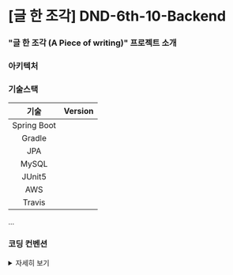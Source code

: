 # [글 한 조각] DND-6th-10-Backend 


### "글 한 조각 (A Piece of writing)" 프로젝트 소개



### 아키텍처

### 기술스택
|기술|Version|
|:---:|:---:|
|Spring Boot||
|Gradle||
|JPA||
|MySQL||
|JUnit5||
|AWS||
|Travis||
...

### 코딩 컨벤션
<details>
<summary>자세히 보기</summary>
<div markdown="1">
Google Java style guide를 기반으로 JAVA 코딩 컨벤션을 설정한다.


### intellij에 google-style-guide 적용
1. https://github.com/google/styleguide/blob/gh-pages/intellij-java-google-style.xml 다운
2. intellij -> File -> Settings -> Editor -> Code style -> Java -> Scheme -> 톱니바퀴 버튼 -> Import Scheme -> Intellij IDEA... 선택
3. 다운 받은 xml 파일 선택 및 적용
4. 해당 설정 화면에서 Tab size, Indent는 4로 변경, Continuation indent는 8로 변경 및 적용
5. Intellij 재시작
6. 항상 코딩 작업을 마친 후에는 (Control + Alt + L) 로 코딩 스타일 적용

### Structure, Clean Code
- 메소드는 최소한의 역할만 수행한다
- 클래스는 필요한 책임만 할당한다
- 불필요한 주석을 지양한다
- Service는 Interface로 작성하고 DIP를 적용하여 약한 결합력을 유지한다.
- 데이터를 받고 보내는 객체는 무조건 엔티티가 아닌 Dto 혹은 일반 변수여야 한다
- 엔티티와 Dto를 매핑할 때에는 Mapstruct의 Mapper를 이용한다
- Controller에서는 최대한 어떤 Service를 호출할지 결정하는 역할과 Exception 처리만을 담당한다
- Rest API는 커스텀하게 정의한 ResponseDto를 사용한다
- 예외는 반드시 처리한다 (처리하지 않을 경우 주석으로 이유를 설명한다)

### Testing
- Controller와 Mapper는 반드시 개발 전에 테스트 코드를 작성해야 하며, Service 또한 테스트 코드를 작성하는 것을 권장한다.
- F.I.R.S.T. 규칙을 따르는 테스트코드를 작성한다.

### 네이밍 컨벤션
> 의도를 분명히 알 수 있도록 간결하고 명확하게 작성한다. 약어는 사용하지 않는다. 이중적인 의미의 단어는 지양한다.
- 메소드 : LowerCamelCase 사용, 동사가 앞에 와서 메소드의 동작을 암시한다.
- 변수 : LowerCamelCase 사용
- 파라미터 : LowerCamelCase 사용
- 클래스 : UpperCamelCase 사용
- 패키지 : 영어 소문자
- 컬렉션 : 컬렉션을 명시한다 (userList)
- Enum, 상수 : CONSTANT_CASE 사용 (영어 대문자) 

#### reference
https://myeonguni.tistory.com/1596
https://github.com/dnd-side-project/dnd-5th-5-backend
https://jobc.tistory.com/212
Clean Code
</div>
</details>
